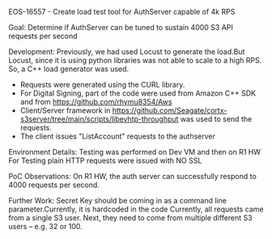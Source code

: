 EOS-16557 - Create load test tool for AuthServer capable of 4k RPS

Goal:
Determine if AuthServer can be tuned to sustain 4000 S3 API requests per second

Development:
Previously, we had used Locust to generate the load.But Locust, since it is using 
python libraries was not able to scale to a high RPS.
So, a C++ load generator was used.
- Requests were generated using the CURL library.
- For Digital Signing, part of the code were used from Amazon C++ SDK and from 
  https://github.com/rhymu8354/Aws
- Client/Server framework in https://github.com/Seagate/cortx-s3server/tree/main/scripts/libevhtp-throughput was used to send the requests.
- The client issues "ListAccount" requests to the authserver 

Environment Details:
Testing was performed on Dev VM and then on R1 HW
For Testing plain HTTP requests were issued with NO SSL

PoC Observations:
On R1 HW, the auth server can successfully respond to 4000 requests per second.

Further Work:
Secret Key should be coming in as a command line parameter.Currently, it is hardcoded in the code
Currently, all requests came from a single S3 user.
Next, they need to come from multiple different S3 users – e.g. 32 or 100.
